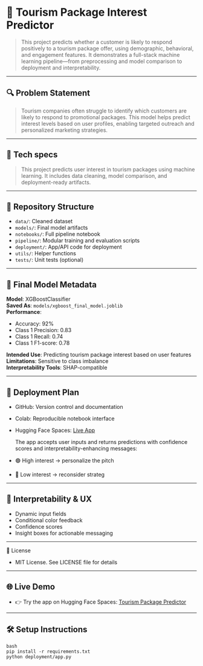 # 🧠 Tourism Package Interest Predictor
> This project predicts whether a customer is likely to respond positively to a tourism package offer, using demographic, behavioral, and engagement features. It demonstrates a full-stack machine learning pipeline—from preprocessing and model comparison to deployment and interpretability.
---

## 🔍 Problem Statement
> Tourism companies often struggle to identify which customers are likely to respond to promotional packages. This model helps predict interest levels based on user profiles, enabling targeted outreach and personalized marketing strategies.
---

## 🧭 Tech specs
> This project predicts user interest in tourism packages using machine learning. It includes data cleaning, model comparison, and deployment-ready artifacts.

---

## 📁 Repository Structure

- `data/`: Cleaned dataset
- `models/`: Final model artifacts
- `notebooks/`: Full pipeline notebook
- `pipeline/`: Modular training and evaluation scripts
- `deployment/`: App/API code for deployment
- `utils/`: Helper functions
- `tests/`: Unit tests (optional)

---

## 🧠 Final Model Metadata

**Model**: XGBoostClassifier  
**Saved As**: `models/xgboost_final_model.joblib`  
**Performance**:  
- Accuracy: 92%  
- Class 1 Precision: 0.83  
- Class 1 Recall: 0.74  
- Class 1 F1-score: 0.78  

**Intended Use**: Predicting tourism package interest based on user features  
**Limitations**: Sensitive to class imbalance  
**Interpretability Tools**: SHAP-compatible

---

## 🚀 Deployment Plan

- GitHub: Version control and documentation  
- Colab: Reproducible notebook interface
- Hugging Face Spaces: [Live App](https://huggingface.co/spaces/ManishManu44/TourismPackagePrediction)

  The app accepts user inputs and returns predictions with confidence scores and interpretability-enhancing messages:
- 🟢 High interest → personalize the pitch
- 🔴 Low interest → reconsider strateg
---

## 🧠 Interpretability & UX
- Dynamic input fields
- Conditional color feedback
- Confidence scores
- Insight boxes for actionable messaging
---

📜 License
- MIT License. See LICENSE file for details
---

## 🌐 Live Demo
- 👉 Try the app on Hugging Face Spaces: [Tourism Package Predictor](https://huggingface.co/spaces/ManishManu44/TourismPackagePrediction)
---

## 🛠️ Setup Instructions
```
bash
pip install -r requirements.txt
python deployment/app.py
